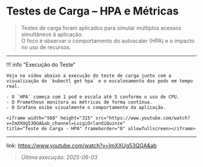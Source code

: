 
# Testes de Carga – HPA e Métricas

> Testes de carga foram aplicados para simular múltiplos acessos simultâneos à aplicação.  
> O foco é observar o comportamento do autoscaler (HPA) e o impacto no uso de recursos.

---

!!! info "Execução do Teste"

    Veja no vídeo abaixo a execução do teste de carga junto com a visualização do `kubectl get hpa` e o escalonamento dos pods em tempo real.

    - O `HPA` começa com 1 pod e escala até 5 conforme o uso de CPU.
    - O Prometheus monitora as métricas de forma contínua.
    - O Grafana exibe visualmente o comportamento da aplicação.

    <iframe width="560" height="315" src="https://www.youtube.com/watch?v=ImXXUg53QGA&ab_channel=LuigiOrlandiQuinze" 
    title="Teste de Carga - HPA" frameborder="0" allowfullscreen></iframe>

---

link: https://www.youtube.com/watch?v=ImXXUg53QGA&ab

> _Última execução: 2025-06-03_
